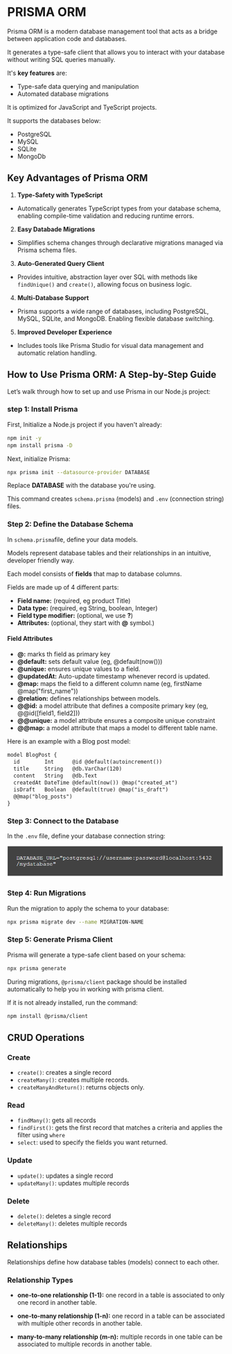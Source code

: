 # PRISMA ORM

Prisma ORM is a modern database management tool that acts as a bridge between application code and databases.

It generates a type-safe client that allows you to interact with your database without writing SQL queries manually.

It's **key features** are:
- Type-safe data querying and manipulation
- Automated database migrations

It is optimized for JavaScript and TyeScript projects.

It supports the databases below:
- PostgreSQL
- MySQL
- SQLite
- MongoDb

## Key Advantages of Prisma ORM
1. **Type-Safety with TypeScript**

- Automatically generates TypeScript types from your database schema, enabling compile-time validation and reducing runtime errors.

2. **Easy Databade Migrations**

- Simplifies schema changes through declarative migrations managed via Prisma schema files.

3. **Auto-Generated Query Client**

- Provides intuitive, abstraction layer over SQL with methods like ```findUnique()``` and ```create()```, allowing focus on business logic.

4. **Multi-Database Support**

- Prisma supports a wide range of databases, including PostgreSQL, MySQL, SQLite, and MongoDB. Enabling flexible database switching.

5. **Improved Developer Experience**

- Includes tools like Prisma Studio for visual data management and automatic relation handling.

## How to Use Prisma ORM: A Step-by-Step Guide
Let’s walk through how to set up and use Prisma in our Node.js project:

### step 1: Install Prisma
First, Initialize a Node.js project if you haven't already:
```bash
npm init -y
npm install prisma -D
```

Next, initialize Prisma:
```bash
npx prisma init --datasource-provider DATABASE
```
Replace **DATABASE** with the database you're using.

This command creates ```schema.prisma``` (models) and ```.env``` (connection string) files.

### Step 2: Define the Database Schema
In ```schema.prisma```file, define your data models.

Models represent database tables and their relationships in an intuitive, developer friendly way.

Each model consists of **fields** that map to database columns.

Fields are made up of 4 different parts: 
- **Field name:** (required, eg product Title)
- **Data type:** (required, eg String, boolean, Integer)
- **Field type modifier:** (optional, we use **?**)
- **Attributes:** (optional, they start with **@** symbol.)

#### Field Attributes
- **@:** marks th field as primary key
- **@default:** sets default value (eg, @default(now()))
- **@unique:** ensures unique values to a field.
- **@updatedAt:** Auto-update timestamp whenever record is updated.
- **@map:** maps the field to a different column name (eg, firstName @map("first_name"))
- **@relation:** defines relationships between models.
- **@@id:** a model attribute that defines a composite primary key (eg, @@id([field1, field2]))
- **@@unique:** a model attribute ensures  a composite unique constraint
- **@@map:** a model attribute that maps a model to different table name.

Here is an example with a Blog post model:
```prisma
model BlogPost {
  id        Int      @id @default(autoincrement())
  title     String   @db.VarChar(120)
  content   String   @db.Text
  createdAt DateTime @default(now()) @map("created_at")
  isDraft   Boolean  @default(true) @map("is_draft")
  @@map("blog_posts")
}
```

### Step 3: Connect to the Database
In the ```.env``` file, define your database connection string:

![db](images/db.PNG)

### Step 4: Run Migrations
Run the migration to apply the schema to your database:

```bash
npx prisma migrate dev --name MIGRATION-NAME
```

### Step 5: Generate Prisma Client
Prisma will generate a type-safe client based on your schema:

```bash
npx prisma generate
```

During migrations, ```@prisma/client``` package should be installed automatically to help you in working with prisma client.

If it is not already installed, run the command:
```bash
npm install @prisma/client
```

## CRUD Operations
### Create
- ```create()```: creates a single record
- ```createMany()```: creates multiple records.
- ```createManyAndReturn()```: returns objects only.

### Read
- ```findMany()```: gets all records
- ```findFirst()```: gets the first record that matches a criteria and applies the filter using ```where```
- ```select```: used to specify the fields you want returned.

### Update
- ```update()```: updates a single record
- ```updateMany()```: updates multiple records

### Delete
- ```delete()```: deletes a single record
- ```deleteMany()```: deletes multiple records

## Relationships
Relationships define how database tables (models) connect to each other. 

### Relationship Types
- **one-to-one relationship (1-1):** one record in a table is associated to only one record in another table.

- **one-to-many relationship (1-n):** one record in a table can be associated with multiple other records in another table.

- **many-to-many relationship (m-n):** multiple records in one table can be associated to multiple records in another table.















